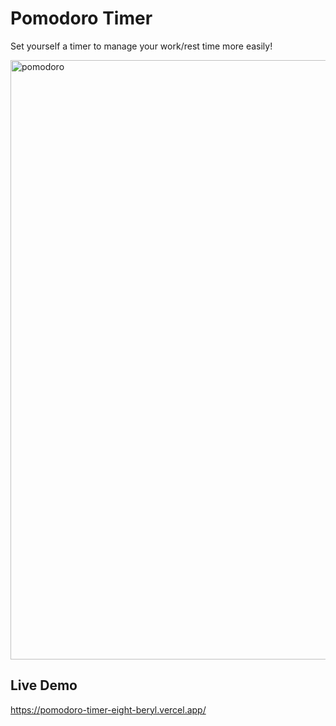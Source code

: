 # Pomodoro Timer

Set yourself a timer to manage your work/rest time more easily!

<img width="959" alt="pomodoro" src="https://github.com/YevheniiaSimaka/Pomodoro-Timer/assets/112284703/71222ae0-3b86-4838-9c8d-0c40cb77932c">


## Live Demo

https://pomodoro-timer-eight-beryl.vercel.app/
